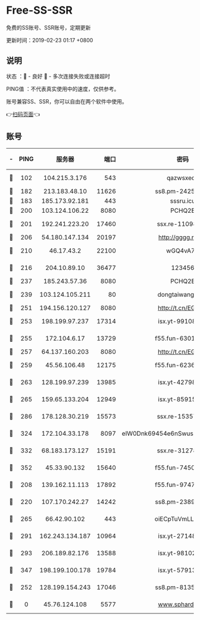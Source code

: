 # Free-SS-SSR

免费的SS账号、SSR账号，定期更新

更新时间：2019-02-23 01:17 +0800

## 说明

状态     ：🙂 - 良好 🙁 - 多次连接失败或连接超时

PING值   ：不代表真实使用中的速度，仅供参考。

账号兼容SS、SSR，你可以自由在两个软件中使用。

👉[扫码页面](https://liesauer.github.io/free-ss-ssr.github.io/)👈

## 账号

|-|PING|服务器|端口|密码|加密方式|区域|
|:----:|:----:|:-----:|-----:|:----:|:----:|:----:|
|🙂|102|104.215.3.176|543|qazwsxedc|aes-256-gcm|JP|
|🙂|182|213.183.48.10|11626|ss8.pm-24251801|rc4-md5|RU|
|🙂|183|185.173.92.181|443|sssru.icu|rc4-md5|RU|
|🙂|200|103.124.106.22|8080|PCHQ2E|rc4-md5|US|
|🙂|201|192.241.223.20|17460|ssx.re-11098249|aes-256-cfb|US|
|🙂|206|54.180.147.134|20197|http://gggg.rocks|chacha20|KR|
|🙂|210|46.17.43.2|22100|wGQ4vA7D|aes-256-gcm|RU|
|🙂|216|204.10.89.10|36477|123456|aes-256-cfb|US|
|🙂|237|185.243.57.36|8080|PCHQ2E|rc4-md5|US|
|🙂|239|103.124.105.211|80|dongtaiwang.com|aes-256-cfb|US|
|🙂|251|194.156.120.127|8080|http://t.cn/EGJIyrl|rc4-md5|RU|
|🙂|253|198.199.97.237|17314|isx.yt-99108938|aes-256-cfb|US|
|🙂|255|172.104.6.17|13729|f55.fun-63016216|aes-256-cfb|US|
|🙂|257|64.137.160.203|8080|http://t.cn/EGJIyrl|rc4-md5|CA|
|🙂|259|45.56.106.48|12175|f55.fun-62365029|aes-256-cfb|US|
|🙂|263|128.199.97.239|13985|isx.yt-42798024|aes-256-cfb|SG|
|🙂|265|159.65.133.204|12949|isx.yt-85915065|aes-256-cfb|SG|
|🙂|286|178.128.30.219|15573|ssx.re-15357088|aes-256-cfb|SG|
|🙂|324|172.104.33.178|8097|eIW0Dnk69454e6nSwuspv9DmS201tQ0D|aes-256-cfb|SG|
|🙂|332|68.183.173.127|15191|ssx.re-31278035|aes-256-cfb|US|
|🙂|352|45.33.90.132|15640|f55.fun-74501505|aes-256-cfb|US|
|🙂|208|139.162.11.113|17892|f55.fun-97471497|aes-256-cfb|SG|
|🙂|220|107.170.242.27|14242|ss8.pm-23899495|aes-256-cfb|US|
|🙂|265|66.42.90.102|443|oiECpTuVmLLxk4Ts|aes-256-cfb|US|
|🙂|291|162.243.134.187|10964|isx.yt-27148037|aes-256-cfb|US|
|🙂|293|206.189.82.176|13588|isx.yt-98102913|aes-256-cfb|SG|
|🙂|347|198.199.100.178|19784|isx.yt-57913223|aes-256-cfb|US|
|🙁|252|128.199.154.243|17046|ss8.pm-81354782|aes-256-cfb|SG|
|🙁|0|45.76.124.108|5577|www.sphard.com|aes-256-cfb|AU|
